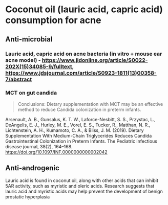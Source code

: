 # Coconut oil (lauric acid, capric acid) consumption for acne

## Anti-microbial
### Lauric acid, capric acid on acne bacteria (in vitro + mouse ear acne model) - https://www.jidonline.org/article/S0022-202X(15)34085-9/fulltext, https://www.jdsjournal.com/article/S0923-1811(13)00358-7/abstract

### MCT on gut candida
> Conclusions: Dietary supplementation with MCT may be an effective method to reduce Candida colonization in preterm infants.

Arsenault, A. B., Gunsalus, K. T. W., Laforce-Nesbitt, S. S., Przystac, L., DeAngelis, E. J., Hurley, M. E., Vorel, E. S., Tucker, R., Matthan, N. R., Lichtenstein, A. H., Kumamoto, C. A., & Bliss, J. M. (2019). Dietary Supplementation With Medium-Chain Triglycerides Reduces Candida Gastrointestinal Colonization in Preterm Infants. The Pediatric infectious disease journal, 38(2), 164–168. https://doi.org/10.1097/INF.0000000000002042

## Anti-androgenic
Lauric acid is found in coconut oil, along with other acids that can inhibit 5AR activity, such as myristic and oleric acids. Research suggests that lauric acid and myristic acids may help prevent the development of benign prostatic hyperplasia
